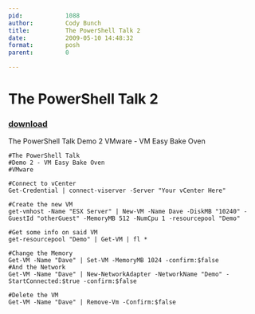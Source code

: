 ```yaml
---
pid:            1088
author:         Cody Bunch
title:          The PowerShell Talk 2
date:           2009-05-10 14:48:32
format:         posh
parent:         0

---
```


# The PowerShell Talk 2

### [download](//scripts/1088.ps1)

The PowerShell Talk Demo 2 VMware - VM Easy Bake Oven

```posh
#The PowerShell Talk
#Demo 2 - VM Easy Bake Oven
#VMware

#Connect to vCenter
Get-Credential | connect-viserver -Server "Your vCenter Here"

#Create the new VM
get-vmhost -Name "ESX Server" | New-VM -Name Dave -DiskMB "10240" -GuestId "otherGuest" -MemoryMB 512 -NumCpu 1 -resourcepool "Demo" 

#Get some info on said VM
get-resourcepool "Demo" | Get-VM | fl *

#Change the Memory
Get-VM -Name "Dave" | Set-VM -MemoryMB 1024 -confirm:$false
#And the Network
Get-VM -Name "Dave" | New-NetworkAdapter -NetworkName "Demo" -StartConnected:$true -confirm:$false

#Delete the VM
Get-VM -Name "Dave" | Remove-Vm -Confirm:$false
```
